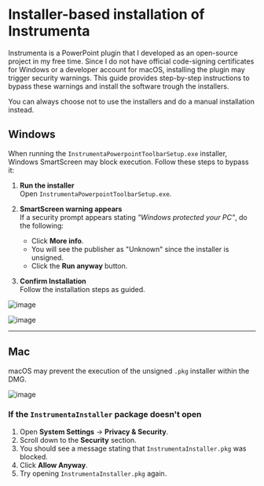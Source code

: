 # Installer-based installation of Instrumenta

Instrumenta is a PowerPoint plugin that I developed as an open-source project in my free time. Since I do not have official code-signing certificates for Windows or a developer account for macOS, installing the plugin may trigger security warnings. This guide provides step-by-step instructions to bypass these warnings and install the software trough the installers.

You can always choose not to use the installers and do a manual installation instead.

## Windows

When running the `InstrumentaPowerpointToolbarSetup.exe` installer, Windows SmartScreen may block execution. Follow these steps to bypass it:

1. **Run the installer**  
   Open `InstrumentaPowerpointToolbarSetup.exe`.

2. **SmartScreen warning appears**  
   If a security prompt appears stating *"Windows protected your PC"*, do the following:

   - Click **More info**.
   - You will see the publisher as "Unknown" since the installer is unsigned.
   - Click the **Run anyway** button.

3. **Confirm Installation**  
   Follow the installation steps as guided.

![image](https://github.com/user-attachments/assets/43bba1eb-6e30-4fd2-a16e-eb162fe62b1a)

![image](https://github.com/user-attachments/assets/7456d161-d17b-4286-b656-57f0d9cf1d37)




---

## Mac

macOS may prevent the execution of the unsigned `.pkg` installer within the DMG. 

![image](https://github.com/user-attachments/assets/b1554c82-db0a-4b24-9252-b5300fbb2557)


### If the `InstrumentaInstaller` package doesn't open
1. Open **System Settings** → **Privacy & Security**.
2. Scroll down to the **Security** section.
3. You should see a message stating that `InstrumentaInstaller.pkg` was blocked.
4. Click **Allow Anyway**.
5. Try opening `InstrumentaInstaller.pkg` again.

